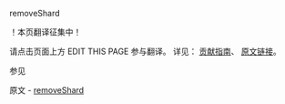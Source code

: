  removeShard

 ！本页翻译征集中！

请点击页面上方 EDIT THIS PAGE 参与翻译。
详见：
[贡献指南]( https://github.com/JinMuInfo/MongoDB-Manual-zh/blob/master/CONTRIBUTING.md )、
[原文链接](  https://docs.mongodb.com/manual/reference/command/removeShard/  )。

 参见

原文 - [removeShard]( https://docs.mongodb.com/manual/reference/command/removeShard/ )

